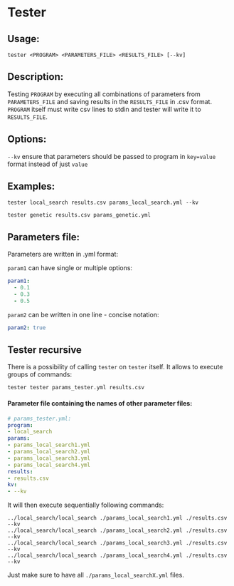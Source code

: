 # Tester

## Usage:
```
tester <PROGRAM> <PARAMETERS_FILE> <RESULTS_FILE> [--kv]
```

## Description:
Testing `PROGRAM` by executing all combinations of parameters from `PARAMETERS_FILE` and saving results in the `RESULTS_FILE` in .csv format. `PROGRAM` itself must write csv lines to stdin and tester will write it to `RESULTS_FILE`.

## Options:
`--kv`            ensure that parameters should be passed to program in `key=value` format instead of just `value`

## Examples:
```
tester local_search results.csv params_local_search.yml --kv
```
```
tester genetic results.csv params_genetic.yml
```

## Parameters file:
Parameters are written in .yml format:

`param1` can have single or multiple options:
```yml
param1:
  - 0.1
  - 0.3
  - 0.5
```

`param2` can be written in one line - concise notation:
```yml
param2: true
```

## Tester recursive
There is a possibility of calling `tester` on `tester` itself. It allows to execute groups of commands:
```
tester tester params_tester.yml results.csv
```
#### Parameter file containing the names of other parameter files:
```yml
# params_tester.yml:
program:
- local_search
params:
- params_local_search1.yml
- params_local_search2.yml
- params_local_search3.yml
- params_local_search4.yml
results:
- results.csv
kv:
- --kv
```

It will then execute sequentially following commands:
```
../local_search/local_search ./params_local_search1.yml ./results.csv --kv
../local_search/local_search ./params_local_search2.yml ./results.csv --kv
../local_search/local_search ./params_local_search3.yml ./results.csv --kv
../local_search/local_search ./params_local_search4.yml ./results.csv --kv
```
Just make sure to have all `./params_local_searchX.yml` files.
